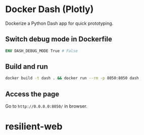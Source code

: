 # Docker Dash (Plotly)

Dockerize a Python Dash app for quick prototyping.

## Switch debug mode in Dockerfile

```dockerfile
ENV DASH_DEBUG_MODE True # False
```

## Build and run

```sh
docker build -t dash . && docker run --rm -p 8050:8050 dash
```

## Access the page

Go to `http://0.0.0.0:8050/` in browser.
# resilient-web
